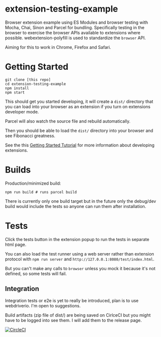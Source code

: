 
# extension-testing-example

Browser extension example using ES Modules and browser testing with Mocha,
Chai, Sinon and Parcel for bundling.  Specifically testing in the browser to
exercise the browser APIs available to extensions where possible.
webextension-polyfill is used to standardize the `browser` API.

Aiming for this to work in Chrome, Firefox and Safari.

# Getting Started

```
git clone [this repo]
cd extension-testing-example
npm install
npm start
```

This should get you started developing, it will create a `dist/` directory that
you can load into your browser as an extension if you turn on extensions
developer mode.

Parcel will also watch the source file and rebuild automatically.

Then you should be able to load the `dist/` directory into your browser and see
Fibonacci greatness.

See the this [Getting Started
Tutorial](https://developers.chrome.com/extensions/getstarted) for more
information about developing extensions.

# Builds

Production/minimized build:

```
npm run build # runs parcel build
```

There is currently only one build target but in the future only the debug/dev
build would include the tests so anyone can run them after installation.

# Tests

Click the tests button in the extension popup to run the tests in separate html
page.

You can also load the test runner using a web server rather than extension
protocol with `npm run server` and `http://127.0.0.1:8080/test/index.html`.

But you can't make any calls to `browser` unless you mock it because it's not
defined, so some tests will fail.

## Integration

Integration tests or e2e is yet to really be introduced, plan is to use
webdriverio.  I'm open to suggestions.

Build artifacts (zip file of dist/) are being saved on CirlceCI but you might
have to be logged into see them.  I will add them to the release page.

[![CircleCI](https://circleci.com/gh/mandric/extension-testing-example.svg?style=svg)](https://circleci.com/gh/mandric/extension-testing-example)
